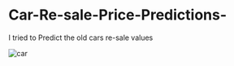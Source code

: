 # Car-Re-sale-Price-Predictions-
I tried to Predict the old cars re-sale values 


![car](https://icdn-4.motor1.com/images/mgl/NzWb9/s1/fiat-500l-chart.jpg)



